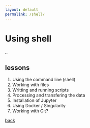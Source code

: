 ```yaml
---
layout: default
permalink: /shell/
--- 
```


# Using shell 
..

## lessons
1. Using the command line (shell)
2. Working with files
3. Writting and running scripts
4. Processing and transfering the data
5. Installation of Jupyter
6. Using Docker / Singularity
7. Working with Git?

[back](/)
